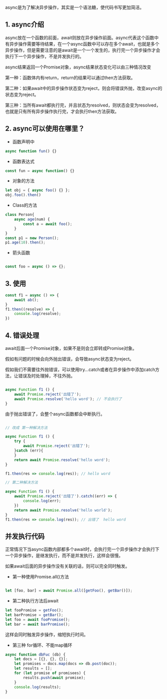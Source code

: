 async是为了解决异步操作，其实是一个语法糖，使代码书写更加简洁。

## 1. async介绍

async放在一个函数的前面，await则放在异步操作前面。async代表这个函数中有异步操作需要等待结果，在一个async函数中可以存在多个await，也就是多个异步操作，但是需要注意的是await是一个一个发生的，执行完一个异步操作才会执行下一个异步操作，不是并发执行的。


async结果返回一个Promise对象，async结果状态变化可以由三种情况改变

第一种：函数体内有return，return的结果可以通过then方法获取。

第二种：如果await中的异步操作状态变为reject，则会将错误外抛，改变async的状态变为reject。

第三种：当所有await都执行完，并且状态为resolved，则状态会变为resolved，也就是只有所有异步操作执行完，才会执行then方法获取。

## 2. async可以使用在哪里？

- 函数声明中

```js
async function fun() {}
```

- 函数表达式

```js
const fun = async function() {}
```

- 对象的方法

```js
let obj = { async foo() {} };
obj.foo().then()
```
- Class的方法

```js
class Person{
    async age(num) {
        const a = await foo();
    }
}
const p1 = new Person();
p1.age(10).then();
```

- 箭头函数

```js

const foo = async () => {};
```



## 3. 使用

```js
const f1 = async () => {
    await ab();
}
f1.then((resolve) => {
    console.log(resolve);
})
```

## 4. 错误处理

await后面一个Promise对象，如果不是则会立即转成Promise对象。

假如有问题的时候会向外抛出错误，会导致async状态变为reject。

假如我们不需要往外抛错误，可以使用try...catch或者在异步操作中添加catch方法，让错误及时处理掉，不往外抛。


```js

async Function f1 () {
    await Promise.reject('出错了');
    await Promise.resolve('hello word'); // 不会执行了
}

```
由于抛出错误了，会整个async函数都会中断执行。

```js

// 改成 第一种解决方法

async Function f1 () {
    try {
        await Promise.reject('出错了');
    }catch (err){
    }
    return await Promise.resolve('hello word');
}

f1.then(res => console.log(res)); // hello word

// 第二种解决方法

async Function f1 () {
    await Promise.reject('出错了').catch((err) => {
        console.log(err);
    })
    return await Promise.resolve('hello world');
}
f1.then(res => console.log(res)); // 出错了  hello word
```

## 并发执行代码

正常情况下当async函数内部都多个await时，会执行完一个异步操作才会执行下一个异步操作，是继发执行，而不是并发执行，这样会很慢。

如果await后面的异步操作没有关联的话，则可以完全同时触发。

- 第一种使用Promise.all()方法

```js

let [foo, bar] = await Promise.all([getFoo(), getBar()]);

```

- 第二种执行方法后await

```js
let fooPromise = getFoo();
let barPromise = getBar();
let foo = await fooPromise();
let bar = await barPromise();
```

这样会同时触发异步操作，缩短执行时间。

- 第三种 for循环、不能map循环

```js
async function dbFuc (db) {
    let docs = [{}, {}, {}];
    let promises = docs.map(docs => db.post(doc));
    let results = [];
    for (let promise of promisees) {
        results.push(await promise);
    }
    console.log(results);
}
```

